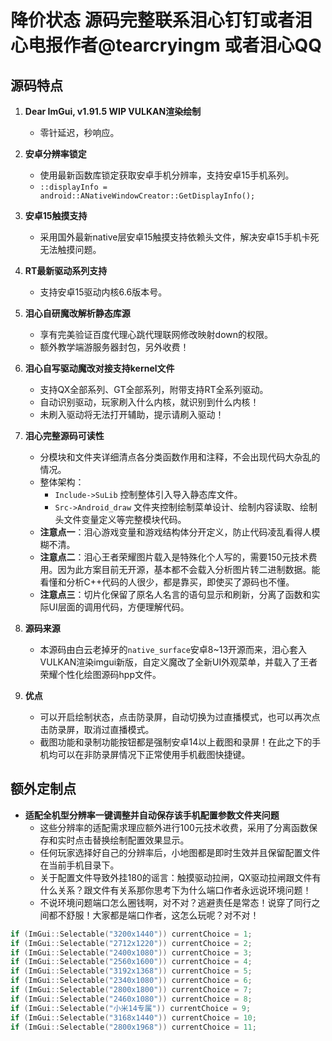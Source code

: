 # 降价状态 源码完整联系泪心钉钉或者泪心电报作者@tearcryingm 或者泪心QQ

## 源码特点

1. **Dear ImGui, v1.91.5 WIP VULKAN渲染绘制**  
   - 零针延迟，秒响应。

2. **安卓分辨率锁定**  
   - 使用最新函数库锁定获取安卓手机分辨率，支持安卓15手机系列。  
   - `::displayInfo = android::ANativeWindowCreator::GetDisplayInfo();`

3. **安卓15触摸支持**  
   - 采用国外最新native层安卓15触摸支持依赖头文件，解决安卓15手机卡死无法触摸问题。

4. **RT最新驱动系列支持**  
   - 支持安卓15驱动内核6.6版本号。

5. **泪心自研魔改解析静态库源**  
   - 享有完美验证百度代理心跳代理联网修改映射down的权限。  
   - 额外教学端游服务器封包，另外收费！

6. **泪心自写驱动魔改对接支持kernel文件**  
   - 支持QX全部系列、GT全部系列，附带支持RT全系列驱动。  
   - 自动识别驱动，玩家刷入什么内核，就识别到什么内核！  
   - 未刷入驱动将无法打开辅助，提示请刷入驱动！

7. **泪心完整源码可读性**  
   - 分模块和文件夹详细清点各分类函数作用和注释，不会出现代码大杂乱的情况。  
   - 整体架构：  
     - `Include->SuLib` 控制整体引入导入静态库文件。  
     - `Src->Android_draw` 文件夹控制绘制菜单设计、绘制内容读取、绘制头文件变量定义等完整模块代码。  
   - **注意点一**：泪心游戏变量和游戏结构体分开定义，防止代码凌乱看得人模糊不清。  
   - **注意点二**：泪心王者荣耀图片载入是特殊化个人写的，需要150元技术费用。因为此方案目前无开源，基本都不会载入分析图片转二进制数据。能看懂和分析C++代码的人很少，都是靠买，即使买了源码也不懂。  
   - **注意点三**：切片化保留了原名人名言的语句显示和刷新，分离了函数和实际UI层面的调用代码，方便理解代码。

8. **源码来源**  
   - 本源码由白云老掉牙的`native_surface`安卓8~13开源而来，泪心套入VULKAN渲染imgui新版，自定义魔改了全新UI外观菜单，并载入了王者荣耀个性化绘图源码hpp文件。

9. **优点**  
   - 可以开启绘制状态，点击防录屏，自动切换为过直播模式，也可以再次点击防录屏，取消过直播模式。  
   - 截图功能和录制功能按钮都是强制安卓14以上截图和录屏！在此之下的手机均可以在非防录屏情况下正常使用手机截图快捷键。

## 额外定制点

- **适配全机型分辨率一键调整并自动保存该手机配置参数文件夹问题**  
  - 这些分辨率的适配需求理应额外进行100元技术收费，采用了分离函数保存和实时点击替换绘制配置效果显示。  
  - 任何玩家选择好自己的分辨率后，小地图都是即时生效并且保留配置文件在当前手机目录下。  
  - 关于配置文件导致外挂180的谣言：触摸驱动拉闸，QX驱动拉闸跟文件有什么关系？跟文件有关系那你思考下为什么端口作者永远说环境问题！  
  - 不说环境问题端口怎么圈钱啊，对不对？逃避责任是常态！说穿了同行之间都不舒服！大家都是端口作者，这怎么玩呢？对不对！

```cpp
if (ImGui::Selectable("3200x1440")) currentChoice = 1;
if (ImGui::Selectable("2712x1220")) currentChoice = 2;
if (ImGui::Selectable("2400x1080")) currentChoice = 3;
if (ImGui::Selectable("2560x1600")) currentChoice = 4;
if (ImGui::Selectable("3192x1368")) currentChoice = 5;
if (ImGui::Selectable("2340x1080")) currentChoice = 6;
if (ImGui::Selectable("2800x1800")) currentChoice = 7;
if (ImGui::Selectable("2460x1080")) currentChoice = 8;
if (ImGui::Selectable("小米14专属")) currentChoice = 9;
if (ImGui::Selectable("3168x1440")) currentChoice = 10;
if (ImGui::Selectable("2800x1968")) currentChoice = 11;
